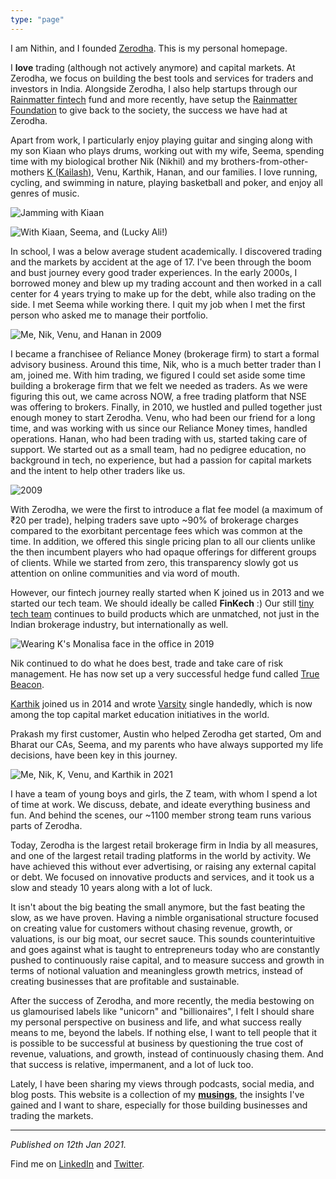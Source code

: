 ```yaml
---
type: "page"
---
```


I am Nithin, and I founded [Zerodha](https://zerodha.com). This is my personal homepage.

I **love** trading (although not actively anymore) and capital markets. At Zerodha, we focus on building the best tools and services for traders and investors in India. Alongside Zerodha, I also help startups through our [Rainmatter fintech](https://rainmatter.com) fund and more recently, have setup the [Rainmatter Foundation](https://rainmatter.org) to give back to the society, the success we have had at Zerodha.

Apart from work, I particularly enjoy playing guitar and singing along with my son Kiaan who plays drums, working out with my wife, Seema, spending time with my biological brother Nik (Nikhil) and my brothers-from-other-mothers [K (Kailash)](https://nadh.in), Venu, Karthik, Hanan, and our families. I love running, cycling, and swimming in nature, playing basketball and poker, and enjoy all genres of music.

![](static/images/kiaan.jpg "Jamming with Kiaan")

![](static/images/2021-lucky-ali.jpg "With Kiaan, Seema, and (Lucky Ali!)")



In school, I was a below average student academically. I discovered trading and the markets by accident at the age of 17. I've been through the boom and bust journey every good trader experiences. In the early 2000s, I borrowed money and blew up my trading account and then worked in a call center for 4 years trying to make up for the debt, while also trading on the side. I met Seema while working there. I quit my job when I met the first person who asked me to manage their portfolio.

![](static/images/2009.jpg "Me, Nik, Venu, and Hanan in 2009")

I became a franchisee of Reliance Money (brokerage firm) to start a formal advisory business. Around this time, Nik, who is a much better trader than I am, joined me. With him trading, we figured I could set aside some time building a brokerage firm that we felt we needed as traders. As we were figuring this out, we came across NOW, a free trading platform that NSE was offering to brokers. Finally, in 2010, we hustled and pulled together just enough money to start Zerodha. Venu, who had been our friend for a long time, and was working with us since our Reliance Money times, handled operations. Hanan, who had been trading with us, started taking care of support. We started out as a small team, had no pedigree education, no background in tech, no experience, but had a passion for capital markets and the intent to help other traders like us.

![2009](static/images/reliance-money.jpg "As a Reliance Money franchisee")

With Zerodha, we were the first to introduce a flat fee model (a maximum of ₹20 per trade), helping traders save upto ~90% of brokerage charges compared to the exorbitant percentage fees which was common at the time. In addition, we offered this single pricing plan to all our clients unlike the then incumbent players who had opaque offerings for different groups of clients. While we started from zero, this transparency slowly got us attention on online communities and via word of mouth.

However, our fintech journey really started when K joined us in 2013 and we started our tech team. We should ideally be called **FinKech** :) Our still [tiny tech team](https://zerodha.tech/blog/hello-world/) continues to build products which are unmatched, not just in the Indian brokerage industry, but internationally as well.

![](static/images/monalisa-k.jpg "Wearing K's Monalisa face in the office in 2019")

Nik continued to do what he does best, trade and take care of risk management. He has now set up a very successful hedge fund called [True Beacon](https://truebeacon.com).

[Karthik](https://rangappa.guru) joined us in 2014 and wrote [Varsity](https://zerodha.com/varsity) single handedly, which is now among the top capital market education initiatives in the world.

Prakash my first customer, Austin who helped Zerodha get started, Om and Bharat our CAs, Seema, and my parents who have always supported my life decisions, have been key in this journey.

![](static/images/group-2021.jpg "Me, Nik, K, Venu, and Karthik in 2021")

I have a team of young boys and girls, the Z team, with whom I spend a lot of time at work. We discuss, debate, and ideate everything business and fun. And behind the scenes, our ~1100 member strong team runs various parts of Zerodha.

Today, Zerodha is the largest retail brokerage firm in India by all measures, and one of the largest retail trading platforms in the world by activity. We have achieved this without ever advertising, or raising any external capital or debt. We focused on innovative products and services, and it took us a slow and steady 10 years along with a lot of luck.

It isn't about the big beating the small anymore, but the fast beating the slow, as we have proven. Having a nimble organisational structure focused on creating value for customers without chasing revenue, growth, or valuations, is our big moat, our secret sauce. This sounds counterintuitive and goes against what is taught to entrepreneurs today who are constantly pushed to continuously raise capital, and to measure success and growth in terms of notional valuation and meaningless growth metrics, instead of creating businesses that are profitable and sustainable.

After the success of Zerodha, and more recently, the media bestowing on us glamourised labels like "unicorn" and "billionaires", I felt I should share my personal perspective on business and life, and what success really means to me, beyond the labels. If nothing else, I want to tell people that it is possible to be successful at business by questioning the true cost of revenue, valuations, and growth, instead of continuously chasing them. And that success is relative, impermanent, and a lot of luck too.

Lately, I have been sharing my views through podcasts, social media, and blog posts. This website is a collection of my [**musings**](/blog), the insights I've gained and I want to share, especially for those building businesses and trading the markets.

------

*Published on 12th Jan 2021.*

Find me on [LinkedIn](https://www.linkedin.com/in/nithin-kamath-81136242) and [Twitter](https://twitter.com/nithin0dha).
